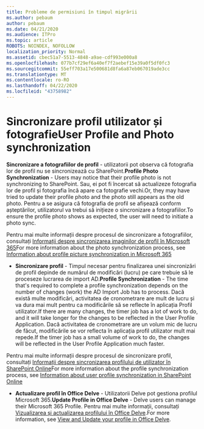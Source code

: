 ```yaml
---
title: Probleme de permisiuni în timpul migrării
ms.author: pebaum
author: pebaum
ms.date: 04/21/2020
ms.audience: ITPro
ms.topic: article
ROBOTS: NOINDEX, NOFOLLOW
localization_priority: Normal
ms.assetid: cbec51a7-5513-4848-a9ae-cdf993e000a8
ms.openlocfilehash: 077b7cf29ef6a40ef7f2aebef15e39a0f5df0fc3
ms.sourcegitcommit: 55eff703a17e500681d8fa6a87eb067019ade3cc
ms.translationtype: MT
ms.contentlocale: ro-RO
ms.lasthandoff: 04/22/2020
ms.locfileid: "43758982"
---
```

# <a name="user-profile-and-photo-synchronization"></a><span data-ttu-id="f3151-102">Sincronizare profil utilizator și fotografie</span><span class="sxs-lookup"><span data-stu-id="f3151-102">User Profile and Photo synchronization</span></span>

 <span data-ttu-id="f3151-103">**Sincronizare a fotografiilor de profil** - utilizatorii pot observa că fotografia lor de profil nu se sincronizează cu SharePoint.</span><span class="sxs-lookup"><span data-stu-id="f3151-103">**Profile Photo Synchronization** - Users may notice that their profile photo is not synchronizing to SharePoint.</span></span> <span data-ttu-id="f3151-104">Sau, ei pot fi încercat să actualizeze fotografia lor de profil și fotografia încă apare ca fotografie vechi.</span><span class="sxs-lookup"><span data-stu-id="f3151-104">Or, they may have tried to update their profile photo and the photo still appears as the old photo.</span></span> <span data-ttu-id="f3151-105">Pentru a se asigura că fotografia de profil se afișează conform așteptărilor, utilizatorul va trebui să inițieze o sincronizare a fotografiilor.</span><span class="sxs-lookup"><span data-stu-id="f3151-105">To ensure the profile photo shows as expected, the user will need to initiate a photo sync.</span></span> 
  
<span data-ttu-id="f3151-106">Pentru mai multe informații despre procesul de sincronizare a fotografiilor, consultați [Informații despre sincronizarea imaginilor de profil în Microsoft 365](https://go.microsoft.com/fwlink/?linkid=2022634)</span><span class="sxs-lookup"><span data-stu-id="f3151-106">For more information about the photo synchronization process, see [Information about profile picture synchronization in Microsoft 365](https://go.microsoft.com/fwlink/?linkid=2022634)</span></span>
  
- <span data-ttu-id="f3151-107">**Sincronizare profil** - Timpul necesar pentru finalizarea unei sincronizări de profil depinde de numărul de modificări (lucru) pe care trebuie să le proceseze lucrarea de import AD.</span><span class="sxs-lookup"><span data-stu-id="f3151-107">**Profile Synchronization** - The time that's required to complete a profile synchronization depends on the number of changes (work) the AD Import Job has to process.</span></span> <span data-ttu-id="f3151-108">Dacă există multe modificări, activitatea de cronometrare are mult de lucru și va dura mai mult pentru ca modificările să se reflecte în aplicația Profil utilizator.</span><span class="sxs-lookup"><span data-stu-id="f3151-108">If there are many changes, the timer job has a lot of work to do, and it will take longer for the changes to be reflected in the User Profile Application.</span></span> <span data-ttu-id="f3151-109">Dacă activitatea de cronometrare are un volum mic de lucru de făcut, modificările se vor reflecta în aplicația profil utilizator mult mai repede.</span><span class="sxs-lookup"><span data-stu-id="f3151-109">If the timer job has a small volume of work to do, the changes will be reflected in the User Profile Application much faster.</span></span> 
  
<span data-ttu-id="f3151-110">Pentru mai multe informații despre procesul de sincronizare profil, consultați [Informații despre sincronizarea profilului de utilizator în SharePoint Online](https://go.microsoft.com/fwlink/?linkid=2022639)</span><span class="sxs-lookup"><span data-stu-id="f3151-110">For more information about the profile synchronization process, see [Information about user profile synchronization in SharePoint Online](https://go.microsoft.com/fwlink/?linkid=2022639)</span></span>
    
- <span data-ttu-id="f3151-111">**Actualizare profil în Office Delve** - Utilizatorii Delve pot gestiona profilul Microsoft 365.</span><span class="sxs-lookup"><span data-stu-id="f3151-111">**Update Profile in Office Delve** - Delve users can manage their Microsoft 365 Profile.</span></span> <span data-ttu-id="f3151-112">Pentru mai multe informații, consultați [Vizualizarea și actualizarea profilului în Office Delve](https://support.office.com/article/View-and-update-your-profile-in-Office-Delve-4e84343b-eedf-45a1-aeb9-8627ccca14ba).</span><span class="sxs-lookup"><span data-stu-id="f3151-112">For more information, see [View and Update your profile in Office Delve](https://support.office.com/article/View-and-update-your-profile-in-Office-Delve-4e84343b-eedf-45a1-aeb9-8627ccca14ba).</span></span>
    

